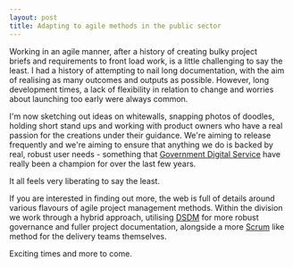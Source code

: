 ```yaml
---
layout: post
title: Adapting to agile methods in the public sector
---
```

Working in an agile manner, after a history of creating bulky project briefs and requirements to front load work, is a little challenging to say the least. I had a history of attempting to nail long documentation, with the aim of realising as many outcomes and outputs as possible. However, long development times, a lack of flexibility in relation to change and worries about launching too early were always common. 

I'm now sketching out ideas on whitewalls, snapping photos of doodles, holding short stand ups and working with product owners who have a real passion for the creations under their guidance. We're aiming to release frequently and we're aiming to ensure that anything we do is backed by real, robust user needs - something that [Government Digital Service](https://gds.blog.gov.uk/) have really been a champion for over the last few years. 

It all feels very liberating to say the least.

If you are interested in finding out more, the web is full of details around various flavours of agile project management methods. Within the division we work through a hybrid approach, utilising [DSDM](http://www.dsdm.org/) for more robust governance and fuller project documentation, alongside a more [Scrum](https://www.scrum.org/) like method for the delivery teams themselves. 

Exciting times and more to come.
